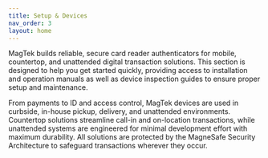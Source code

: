 ```yaml
---
title: Setup & Devices
nav_order: 3
layout: home
---
```



MagTek builds reliable, secure card reader authenticators for mobile, countertop, and unattended digital transaction solutions. This section is designed to help you get started quickly, providing access to installation and operation manuals as well as device inspection guides to ensure proper setup and maintenance.

From payments to ID and access control, MagTek devices are used in curbside, in-house pickup, delivery, and unattended environments. Countertop solutions streamline call-in and on-location transactions, while unattended systems are engineered for minimal development effort with maximum durability. All solutions are protected by the MagneSafe Security Architecture to safeguard transactions wherever they occur.

